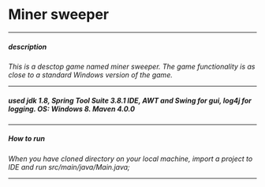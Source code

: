 # Miner sweeper
___
##### description
*This is a desctop game named miner sweeper. The game functionality is as close to a standard Windows version of the game.*
___
 
##### used jdk 1.8, Spring Tool Suite 3.8.1 IDE, AWT and Swing for gui, log4j for logging. OS: Windows 8. Maven 4.0.0
___
##### How to run
*When you have cloned directory on your local machine, import a project to IDE and run src/main/java/Main.java;* 

___


